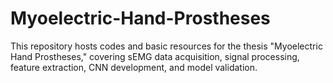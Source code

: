 # Myoelectric-Hand-Prostheses
This repository hosts codes and basic resources for the thesis "Myoelectric Hand Prostheses," covering sEMG data acquisition, signal processing, feature extraction, CNN development, and model validation. 
